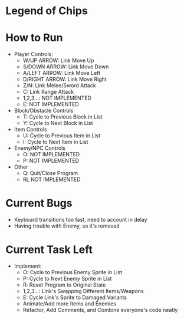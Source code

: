 # Legend of Chips

# How to Run
* Player Controls:
  - W/UP ARROW: Link Move Up
  - S/DOWN ARROW: Link Move Down
  - A/LEFT ARROW: Link Move Left
  - D/RIGHT ARROW: Link Move Right
  - Z/N: Link Melee/Sword Attack
  - C: Link Range Attack
  - 1,2,3...: NOT IMPLEMENTED
  - E: NOT IMPLEMENTED
* Block/Obstacle Controls
  - T: Cycle to Previous Block in List
  - Y: Cycle to Next Block in List
* Item Controls
  - U: Cycle to Previous Item in List
  - I: Cycle to Next Item in List
* Enemy/NPC Controls
  - O: NOT IMPLEMENTED
  - P: NOT IMPLEMENTED
* Other
  - Q: Quit/Close Program
  - RL NOT IMPLEMENTED

# Current Bugs
* Keyboard transitions too fast, need to account in delay
* Having trouble with Enemy, so it's removed

# Current Task Left
* Implement:
  - O: Cycle to Previous Enemy Sprite in List
  - P: Cycle to Next Enemy Sprite in List
  - R: Reset Program to Original State
  - 1,2,3...: Link's Swapping Different Items/Weapons
  - E: Cycle Link's Sprite to Damaged Variants
  - Animate/Add more Items and Enemies
  - Refactor, Add Comments, and Combine everyone's code neatly
